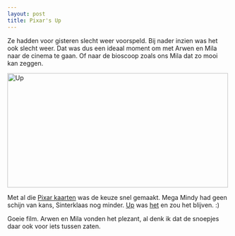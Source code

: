 ```yaml
---
layout: post
title: Pixar's Up
---
```

Ze hadden voor gisteren slecht weer voorspeld. Bij nader inzien was het ook slecht weer. Dat was dus een ideaal moment om met Arwen en Mila naar de cinema te gaan. Of naar de bioscoop zoals ons Mila dat zo mooi kan zeggen.

<a href="http://www.flickr.com/photos/atog/4070075878/" title="Up by atog, on Flickr"><img src="http://farm3.static.flickr.com/2513/4070075878_d231c52097_o.jpg" width="500" height="259" alt="Up" /></a>

Met al die [Pixar kaarten](http://www.flickr.com/photos/atog/3906252505/) was de keuze snel gemaakt. Mega Mindy had geen schijn van kans, Sinterklaas nog minder. [Up](http://www.pixar.com/featurefilms/up/) was [het](http://adisney.go.com/disneyvideos/animatedfilms/up/) en zou het blijven. :)

Goeie film. Arwen en Mila vonden het plezant, al denk ik dat de snoepjes daar ook voor iets tussen zaten.